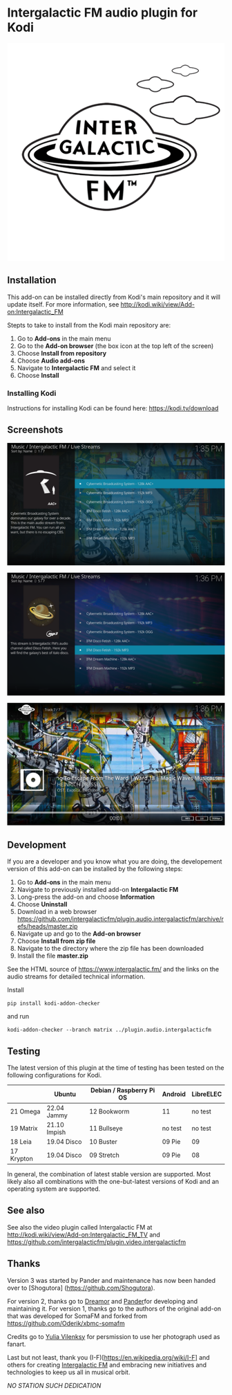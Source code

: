 # Intergalactic FM audio plugin for Kodi

![Intergalactic FM icon](resources/icon.png?raw=true)

## Installation

This add-on can be installed directly from Kodi's main repository and it will update itself. For more information, see http://kodi.wiki/view/Add-on:Intergalactic_FM

Stepts to take to install from the Kodi main repository are:
1. Go to **Add-ons** in the main menu
2. Go to the **Add-on browser** (the box icon at the top left of the screen)
3. Choose **Install from repository**
4. Choose **Audio add-ons**
5. Navigate to **Intergalactic FM** and select it
6. Choose **Install**

### Installing Kodi

Instructions for installing Kodi can be found here: https://kodi.tv/download

## Screenshots

![Screenshot 1](screenshots/s1.png?raw=true)

![Screenshot 2](screenshots/s2.png?raw=true)

![Screenshot 3](screenshots/s3.png?raw=true)

## Development

If you are a developer and you know what you are doing, the developement version of this add-on can be installed by the following steps:
1. Go to **Add-ons** in the main menu
2. Navigate to previously installed add-on **Intergalactic FM**
3. Long-press the add-on and choose **Information**
4. Choose **Uninstall**
5. Download in a web browser https://github.com/intergalacticfm/plugin.audio.intergalacticfm/archive/refs/heads/master.zip
6. Navigate up and go to the **Add-on browser**
7. Choose **Install from zip file**
8. Navigate to the directory where the zip file has been downloaded
9. Install the file **master.zip**

See the HTML source of https://www.intergalactic.fm/ and the links on the audio streams for detailed technical information.

Install

    pip install kodi-addon-checker

and run

    kodi-addon-checker --branch matrix ../plugin.audio.intergalacticfm

## Testing

The latest version of this plugin at the time of testing has been tested on the following configurations for Kodi.

|            | Ubuntu       | Debian / Raspberry Pi OS | Android | LibreELEC |
|------------|--------------|--------------------------|---------|-----------|
| 21 Omega   | 22.04 Jammy  | 12 Bookworm              | 11      | no test   |
| 19 Matrix  | 21.10 Impish | 11 Bullseye              | no test | no test   |
| 18 Leia    | 19.04 Disco  | 10 Buster                | 09 Pie  | 09        |
| 17 Krypton | 19.04 Disco  | 09 Stretch               | 09 Pie  | 08        |

In general, the combination of latest stable version are supported. Most likely also all combinations with the one-but-latest versions of Kodi and an operating system are supported.

## See also

See also the video plugin called Intergalactic FM at http://kodi.wiki/view/Add-on:Intergalactic_FM_TV and https://github.com/intergalacticfm/plugin.video.intergalacticfm

## Thanks

Version 3 was started by Pander and maintenance has now been handed over to [Shogutora] (https://github.com/Shogutora).

For version 2, thanks go to [Dreamor](https://github.com/dromer) and [Pander](https://github.com/PanderMusubi)for developing and maintaining it. For version 1, thanks go to the authors of the original add-on that was developed for SomaFM and forked from https://github.com/Oderik/xbmc-somafm

Credits go to [Yulia Vilenksy](http://yuliavilensky.com) for persmission to use her photograph used as fanart.

Last but not least, thank you (I-F)[https://en.wikipedia.org/wiki/I-F] and others for creating [Intergalactic FM](https://intergalacticfm.com) and embracing new initiatives and technologies to keep us all in musical orbit.

*NO STATION SUCH DEDICATION*


